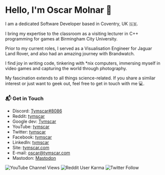 # Hello, I'm Oscar Molnar 👋

I am a dedicated Software Developer based in Coventry, UK 🇬🇧.

I bring my expertise to the classroom as a visiting lecturer in C++ programming for games at Birmingham City University.

Prior to my current roles, I served as a Visualisation Engineer for Jaguar Land Rover, and also had an amazing journey with Brandwatch.

I find joy in writing code, tinkering with *nix computers, immersing myself in video games and capturing the world through photography.

My fascination extends to all things science-related. If you share a similar interest or just want to geek out, feel free to get in touch with me 💻.

### 📬 Get in Touch

- Discord: [Tymscar#8086][discord]
- Reddit: [tymscar][reddit]
- Google dev: [Tymscar][gdev]
- YouTube: [tymscar][youtube]
- Twitter: [tymscar][twitter]
- Facebook: [tymscar][facebook]
- LinkedIn: [tymscar][linkedin]
- Site: [tymscar.com][site]
- E-mail: oscar@tymscar.com
- Mastodon: <a rel="me" href="https://mast.tymscar.com/@tymscar">Mastodon</a>




[discord]: https://discord.com/users/120366450199363587
[reddit]: https://www.reddit.com/user/tymscar/
[gdev]: https://g.dev/tymscar
[youtube]: https://www.youtube.com/tymscar
[twitter]: https://twitter.com/Tymscar
[facebook]: https://www.facebook.com/tymscar
[linkedin]: https://www.linkedin.com/in/tymscar/
[site]: https://tymscar.com



![YouTube Channel Views](https://img.shields.io/youtube/channel/views/UC4oOTUQqQ3YhXY9R6AG-x1A?style=social)
![Reddit User Karma](https://img.shields.io/reddit/user-karma/combined/tymscar?label=karma&style=social)
![Twitter Follow](https://img.shields.io/twitter/follow/tymscar?label=Followers&style=social)
